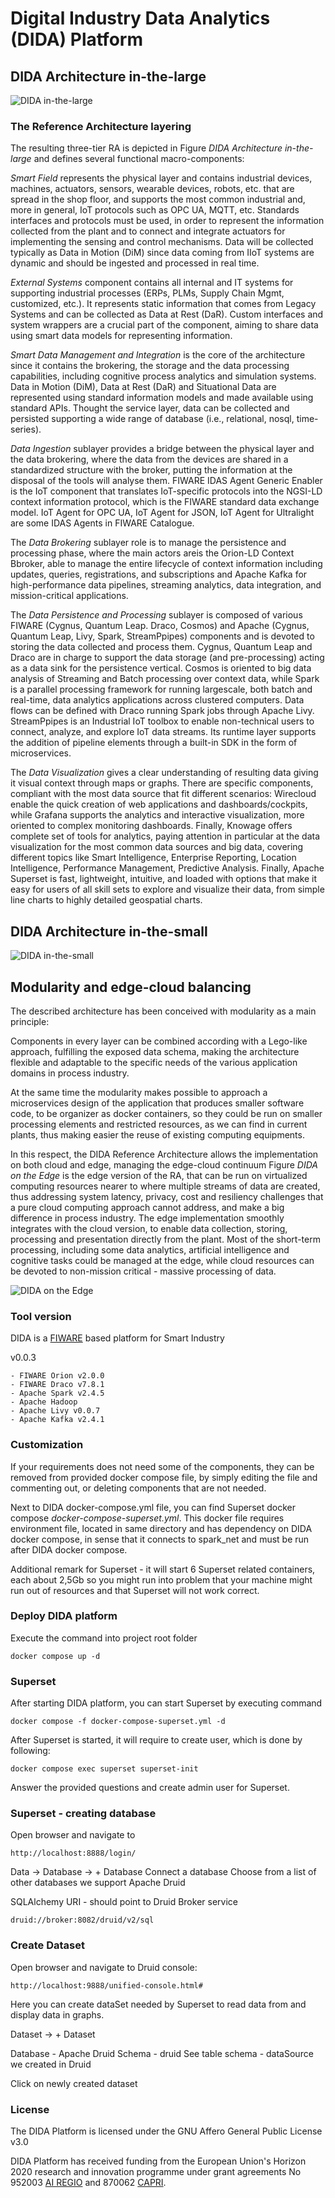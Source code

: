 # Digital Industry Data Analytics (DIDA) Platform

## DIDA Architecture in-the-large
![DIDA in-the-large](docs/images/DIDA_in_the_large_v2.png)

### The Reference Architecture layering

The resulting three-tier RA is depicted in Figure *DIDA Architecture in-the-large* and defines several functional macro-components:

*Smart Field* represents the physical layer and contains industrial devices, machines, actuators, sensors, wearable devices, robots, etc. that are spread in the shop floor, and supports the most common industrial and, more in general, IoT protocols such as OPC UA, MQTT, etc. Standards interfaces and protocols must be used, in order to represent the information collected from the plant and to connect and integrate actuators for implementing the sensing and control mechanisms. Data will be collected typically as Data in Motion (DiM) since data coming from IIoT systems are dynamic and should be ingested and processed in real time.

*External Systems* component contains all internal and IT systems for supporting industrial processes (ERPs, PLMs, Supply Chain Mgmt, customized, etc.). It represents static information that comes from Legacy Systems and can be collected as Data at Rest (DaR). Custom interfaces and system wrappers are a crucial part of the component, aiming to share data using smart data models for representing information.

*Smart Data Management and Integration* is the core of the architecture since it contains the brokering, the storage and the data processing capabilities, including cognitive process analytics and simulation systems. Data in Motion (DiM), Data at Rest (DaR) and Situational Data are represented using standard information models and made available using standard APIs. Thought the service layer, data can be collected and persisted supporting a wide range of database (i.e., relational, nosql, time-series). 

*Data Ingestion* sublayer provides a bridge between the physical layer and the data brokering, where the data from the devices are shared in a standardized structure with the broker, putting the information at the disposal of the tools will analyse them. FIWARE IDAS Agent Generic Enabler is the IoT component that translates IoT-specific protocols into the NGSI-LD context information protocol, which is the FIWARE standard data exchange model. IoT Agent for OPC UA, IoT Agent for JSON, IoT Agent for Ultralight are some IDAS Agents in FIWARE Catalogue.

The *Data Brokering* sublayer role is to manage the persistence and processing phase, where the main actors areis the Orion-LD Context Bbroker, able to manage the entire lifecycle of context information including updates, queries, registrations, and subscriptions and Apache Kafka for high-performance data pipelines, streaming analytics, data integration, and mission-critical applications. 

The *Data Persistence and Processing* sublayer is composed of various FIWARE (Cygnus, Quantum Leap. Draco, Cosmos) and Apache (Cygnus, Quantum Leap, Livy, Spark, StreamPpipes) components and is devoted to storing the data collected and process them.  Cygnus, Quantum Leap and Draco are in charge to support the data storage (and pre-processing) acting as a data sink for the persistence vertical. Cosmos is oriented to big data analysis of Streaming and Batch processing over context data, while Spark is a parallel processing framework for running largescale, both batch and real-time, data analytics applications across clustered computers. Data flows can be defined with Draco running Spark jobs through Apache Livy. StreamPpipes is an Industrial IoT toolbox to enable non-technical users to connect, analyze, and explore IoT data streams. Its runtime layer supports the addition of pipeline elements through a built-in SDK in the form of microservices. 

The *Data Visualization* gives a clear understanding of resulting data giving it visual context through maps or graphs. There are specific components, compliant with the most data source that fit different scenarios: Wirecloud enable the quick creation of web applications and dashboards/cockpits, while Grafana supports the analytics and interactive visualization, more oriented to complex monitoring dashboards. Finally, Knowage offers complete set of tools for analytics, paying attention in particular at the data visualization for the most common data sources and big data, covering different topics like Smart Intelligence, Enterprise Reporting, Location Intelligence, Performance Management, Predictive Analysis. Finally, Apache Superset is fast, lightweight, intuitive, and loaded with options that make it easy for users of all skill sets to explore and visualize their data, from simple line charts to highly detailed geospatial charts.

## DIDA Architecture in-the-small
![DIDA in-the-small](docs/images/DIDA_in_the_small_v2.png)

## Modularity and edge-cloud balancing
The described architecture has been conceived with modularity as a main principle: 

Components in every layer can be combined according with a Lego-like approach, fulfilling the exposed data schema, making the architecture flexible and adaptable to the specific needs of the various application domains in process industry.

At the same time the modularity makes possible to approach a microservices design of the application that produces smaller software code, to be organizer as docker containers, so they could be run on smaller processing elements and restricted resources, as we can find in current plants, thus making easier the reuse of existing computing equipments.

In this respect, the DIDA Reference Architecture allows the implementation on both cloud and edge, managing the edge-cloud continuum Figure *DIDA on the Edge* is the edge version of the RA, that can be run on virtualized computing resources nearer to where multiple streams of data are created, thus addressing system latency, privacy, cost and resiliency challenges that a pure cloud computing approach cannot address, and make a big difference in process industry. The edge implementation smoothly integrates with the cloud version, to enable data collection, storing, processing and presentation directly from the plant. Most of the short-term processing, including some data analytics, artificial intelligence and cognitive tasks could be managed at the edge, while cloud resources can be devoted to non-mission critical - massive processing of data.

![DIDA on the Edge](docs/images/DIDA_Edge.png)


### Tool version

DIDA is a [FIWARE](https://www.fiware.org/catalogue/) based platform for Smart Industry 

v0.0.3
	
	- FIWARE Orion v2.0.0
	- FIWARE Draco v7.8.1
	- Apache Spark v2.4.5
	- Apache Hadoop 
	- Apache Livy v0.0.7
	- Apache Kafka v2.4.1

### Customization

If your requirements does not need some of the components, they can be removed from provided docker compose file, by simply editing the file and commenting out, or deleting components that are not needed. 

Next to DIDA docker-compose.yml file, you can find Superset docker compose *docker-compose-superset.yml*. This docker file requires environment file, located in same directory and has dependency on DIDA docker compose, in sense that it connects to spark_net and must be run after DIDA docker compose. 

Additional remark for Superset - it will start 6 Superset related containers, each about 2,5Gb so you might run into problem that your machine might run out of resources and that Superset will not work correct.

### Deploy DIDA platform

Execute the command into project root folder

```
docker compose up -d
```

### Superset

After starting DIDA platform, you can start Superset by executing command

```
docker compose -f docker-compose-superset.yml -d
```

After Superset is started, it will require to create user, which is done by following:

```
docker compose exec superset superset-init 
```

Answer the provided questions and create admin user for Superset.

### Superset - creating database

Open browser and navigate to

```
http://localhost:8888/login/

```

Data -> Database -> + Database
Connect a database
Choose from a list of other databases we support
Apache Druid

SQLAlchemy URI - should point to Druid Broker service

```
druid://broker:8082/druid/v2/sql
```

### Create Dataset

Open browser and navigate to Druid console:

```
http://localhost:9888/unified-console.html#
```

Here you can create dataSet needed by Superset to read data from and display data in graphs.

Dataset -> + Dataset

Database - Apache Druid
Schema - druid
See table schema - dataSource we created in Druid

Click on newly created dataset

### License
The DIDA Platform is licensed under the GNU Affero General Public License v3.0

DIDA Platform has received funding from the European Union's Horizon 2020 research and innovation programme under grant agreements No 952003 [AI REGIO](https://www.airegio-project.eu/) and 870062 [CAPRI](https://www.capri-project.com/).

